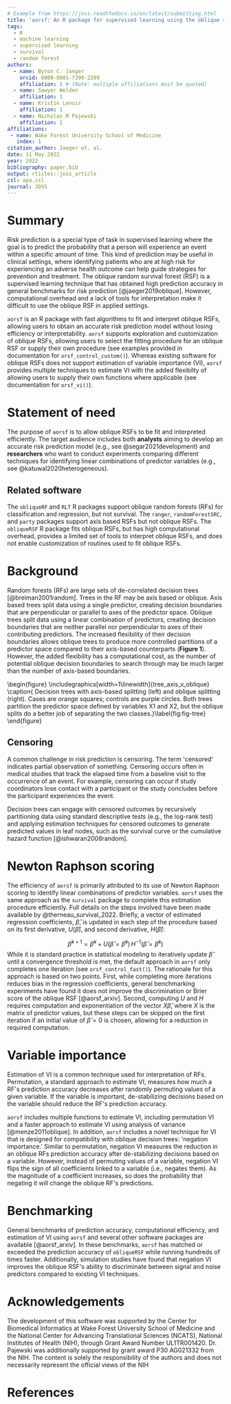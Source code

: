 ```yaml
---
# Example from https://joss.readthedocs.io/en/latest/submitting.html
title: 'aorsf: An R package for supervised learning using the oblique random survival forest'
tags:
  - R
  - machine learning
  - supervised learning
  - survival
  - random forest
authors:
  - name: Byron C. Jaeger
    orcid: 0000-0001-7399-2299
    affiliation: 1 # (Note: multiple affiliations must be quoted)
  - name: Sawyer Welden
    affiliation: 1
  - name: Kristin Lenoir
    affiliation: 1
  - name: Nicholas M Pajewski
    affiliation: 1
affiliations:
 - name: Wake Forest University School of Medicine
   index: 1
citation_author: Jaeger et. al.
date: 11 May 2022
year: 2022
bibliography: paper.bib
output: rticles::joss_article
csl: apa.csl
journal: JOSS
---
```


# Summary

Risk prediction is a special type of task in supervised learning where the goal is to predict the probability that a person will experience an event within a specific amount of time. This kind of prediction may be useful in clinical settings, where identifying patients who are at high risk for experiencing an adverse health outcome can help guide strategies for prevention and treatment. The oblique random survival forest (RSF) is a supervised learning technique that has obtained high prediction accuracy in general benchmarks for risk prediction [@jaeger2019oblique]. However, computational overhead and a lack of tools for interpretation make it difficult to use the oblique RSF in applied settings. 

``aorsf`` is an R package with fast algorithms to fit and interpret oblique RSFs, allowing users to obtain an accurate risk prediction model without losing efficiency or interpretability.  ``aorsf`` supports exploration and customization of oblique RSFs, allowing users to select the fitting procedure for an oblique RSF or supply their own procedure (see examples provided in documentation for `orsf_control_custom()`). Whereas existing software for oblique RSFs does not support estimation of variable importance (VI), ``aorsf`` provides multiple techniques to estimate VI with the added flexibilty of allowing users to supply their own functions where applicable (see documentation for `orsf_vi()`). 

# Statement of need

The purpose of ``aorsf`` is to allow oblique RSFs to be fit and interpreted efficiently. The target audience includes both __analysts__ aiming to develop an accurate risk prediction model (e.g., see @segar2021development) and __researchers__ who want to conduct experiments comparing different techniques for identifying linear combinations of predictor variables (e.g., see @katuwal2020heterogeneous). 

## Related software

The `obliqueRF` and `RLT` R packages support oblique random forests (RFs) for classification and regression, but not survival. The `ranger`, `randomForestSRC`, and `party` packages support axis based RSFs but not oblique RSFs. The ``obliqueRSF`` R package fits oblique RSFs, but has high computational overhead, provides a limited set of tools to interpret oblique RSFs, and does not enable customization of routines used to fit oblique RSFs.  

# Background

Random forests (RFs) are large sets of de-correlated decision trees [@breiman2001random]. Trees in the RF may be axis based or oblique. Axis based trees split data using a single predictor, creating decision boundaries that are perpendicular or parallel to axes of the predictor space. Oblique trees split data using a linear combination of predictors, creating decision boundaries that are neither parallel nor perpendicular to axes of their contributing predictors. The increased flexibility of their decision boundaries allows oblique trees to produce more controlled partitions of a predictor space compared to their axis-based counterparts (**Figure 1**). However, the added flexibility has a computational cost, as the number of potential oblique decision boundaries to search through may be much larger than the number of axis-based boundaries.

\begin{figure}
\includegraphics[width=1\linewidth]{tree_axis_v_oblique} \caption{ Decision trees with axis-based splitting (left) and oblique splitting (right). Cases are orange squares; controls are purple circles. Both trees partition the predictor space defined by variables X1 and X2, but the oblique splits do a better job of separating the two classes.}\label{fig:fig-tree}
\end{figure}

## Censoring

A common challenge in risk prediction is censoring. The term 'censored' indicates partial observation of something. Censoring occurs often in medical studies that track the elapsed time from a baseline visit to the occurrence of an event. For example, censoring can occur if study coordinators lose contact with a participant or the study concludes before the participant experiences the event. 

Decision trees can engage with censored outcomes by recursively partitioning data using standard descriptive tests (e.g., the log-rank test) and applying estimation techniques for censored outcomes to generate predicted values in leaf nodes, such as the survival curve or the cumulative hazard function [@ishwaran2008random].

# Newton Raphson scoring

The efficiency of ``aorsf`` is primarily attributed to its use of Newton Raphson scoring to identify linear combinations of predictor variables. ``aorsf`` uses the same approach as the `survival` package to complete this estimation procedure efficiently. Full details on the steps involved have been made available by @therneau_survival_2022. Briefly, a vector of estimated regression coefficients, $\hat{\beta}$, is updated in each step of the procedure based on its first derivative, $U(\hat{\beta})$, and second derivative, $H(\hat{\beta})$: 

$$ \hat{\beta}^{k+1} =  \hat{\beta}^{k} + U(\hat{\beta} = \hat{\beta}^{k})\, H^{-1}(\hat{\beta} = \hat{\beta}^{k})$$
While it is standard practice in statistical modeling to iteratively update $\hat{\beta}$ until a convergence threshold is met, the default approach in ``aorsf`` only completes one iteration (see `orsf_control_fast()`). The rationale for this approach is based on two points. First, while completing more iterations reduces bias in the regression coefficients, general benchmarking experiments have found it does not improve the discrimination or Brier score of the oblique RSF [@aorsf_arxiv]. Second, computing $U$ and $H$ requires computation and exponentiation of the vector $X\hat{\beta}$, where $X$ is the matrix of predictor values, but these steps can be skipped on the first iteration if an initial value of $\hat{\beta} = 0$ is chosen, allowing for a reduction in required computation.

# Variable importance

Estimation of VI is a common technique used for interpretation of RFs. Permutation, a standard approach to estimate VI, measures how much a RF's prediction accuracy decreases after randomly permuting values of a given variable. If the variable is important, de-stabilizing decisions based on the variable should reduce the RF's prediction accuracy. 

``aorsf`` includes multiple functions to estimate VI, including permutation VI and a faster approach to estimate VI using analysis of variance [@menze2011oblique]. In addition, ``aorsf`` includes a novel technique for VI that is designed for compatibility with oblique decision trees: 'negation importance.' Similar to permutation, negation VI measures the reduction in an oblique RFs prediction accuracy after de-stabilizing decisions based on a variable. However, instead of permuting values of a variable, negation VI flips the sign of all coefficients linked to a variable (i.e., negates them). As the magnitude of a coefficient increases, so does the probability that negating it will change the oblique RF's predictions. 

# Benchmarking 

General benchmarks of prediction accuracy, computational efficiency, and estimation of VI using ``aorsf`` and several other software packages are available [@aorsf_arxiv]. In these benchmarks, ``aorsf`` has matched or exceeded the prediction accuracy of `obliqueRSF` while running hundreds of times faster. Additionally, simulation studies have found that negation VI improves the oblique RSF's ability to discriminate between signal and noise predictors compared to existing VI techniques.

# Acknowledgements

The development of this software was supported by the Center for Biomedical Informatics at Wake Forest University School of Medicine and the National Center for Advancing Translational Sciences (NCATS), National Institutes of Health (NIH), through Grant Award Number UL1TR001420. Dr. Pajewski was additionally supported by grant award P30 AG021332 from the NIH. The content is solely the responsibility of the authors and does not necessarily represent the official views of the NIH

# References
